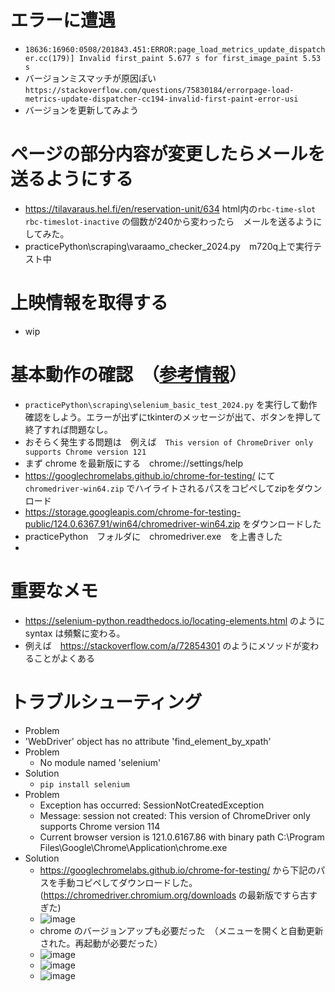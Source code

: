 <link rel="stylesheet" type="text/css" href="/assets/css/styles.css" />

# エラーに遭遇
* `18636:16960:0508/201843.451:ERROR:page_load_metrics_update_dispatcher.cc(179)] Invalid first_paint 5.677 s for first_image_paint 5.53 s`
* バージョンミスマッチが原因ぽい　`https://stackoverflow.com/questions/75830184/errorpage-load-metrics-update-dispatcher-cc194-invalid-first-paint-error-usi`
* バージョンを更新してみよう

# ページの部分内容が変更したらメールを送るようにする
* https://tilavaraus.hel.fi/en/reservation-unit/634 html内の`rbc-time-slot rbc-timeslot-inactive` の個数が240から変わったら　メールを送るようにしてみた。
* practicePython\scraping\varaamo_checker_2024.py　m720q上で実行テスト中　

# 上映情報を取得する
* wip

# 基本動作の確認　（[参考情報](https://qiita.com/tomomi-kawashita/items/1a1e03d5ee590823b92e)）
* `practicePython\scraping\selenium_basic_test_2024.py` を実行して動作確認をしよう。エラーが出ずにtkinterのメッセージが出て、ボタンを押して終了すれば問題なし。
* おそらく発生する問題は　例えば　`This version of ChromeDriver only supports Chrome version 121`
* まず chrome を最新版にする　chrome://settings/help
* https://googlechromelabs.github.io/chrome-for-testing/ にて　`chromedriver-win64.zip` でハイライトされるパスをコピペしてzipをダウンロード
* https://storage.googleapis.com/chrome-for-testing-public/124.0.6367.91/win64/chromedriver-win64.zip をダウンロードした
* practicePython　フォルダに　chromedriver.exe　を上書きした
* 

# 重要なメモ
* https://selenium-python.readthedocs.io/locating-elements.html のように syntax は頻繫に変わる。
* 例えば　https://stackoverflow.com/a/72854301 のようにメソッドが変わることがよくある

# トラブルシューティング
* Problem
 * 'WebDriver' object has no attribute 'find_element_by_xpath'
* Problem
  * No module named 'selenium'
* Solution
  * `pip install selenium`
* Problem
  * Exception has occurred: SessionNotCreatedException
  * Message: session not created: This version of ChromeDriver only supports Chrome version 114
  * Current browser version is 121.0.6167.86 with binary path C:\Program Files\Google\Chrome\Application\chrome.exe
* Solution
  * https://googlechromelabs.github.io/chrome-for-testing/ から下記のパスを手動コピペしてダウンロードした。 (https://chromedriver.chromium.org/downloads の最新版ですら古すぎた)
  * ![image](https://github.com/jamad/jamad.github.io/assets/949913/8957289a-ae1b-4925-8ee8-9c7d1562ff15)
  * chrome のバージョンアップも必要だった　（メニューを開くと自動更新された。再起動が必要だった）
  * ![image](https://github.com/jamad/jamad.github.io/assets/949913/6194ca6c-5c55-421a-b92a-cbb1e4db462a)
  * ![image](https://github.com/jamad/jamad.github.io/assets/949913/de0cb40e-2ca7-4252-bc67-3f2a5603f77b)
  * ![image](https://github.com/jamad/jamad.github.io/assets/949913/71f413e4-bab6-4fce-9398-f1fa52d2e624)


